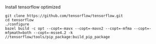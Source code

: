Install tensorflow optimized
    
    git clone https://github.com/tensorflow/tensorflow.git
    cd tensorflow
    ./configure
    bazel build -c opt --copt=-mavx --copt=-mavx2 --copt=-mfma --copt=-mfpmath=both --copt=-msse4.2 -k //tensorflow/tools/pip_package:build_pip_package